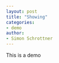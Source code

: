 ```yaml
---
layout: post
title: "Showing"
categories: 
- demo
author:
- Simon Schrottner
---
```


This is a demo
